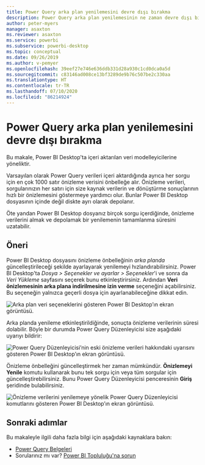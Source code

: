 ```yaml
---
title: Power Query arka plan yenilemesini devre dışı bırakma
description: Power Query arka plan yenilemesinin ne zaman devre dışı bırakılacağına ilişkin yönergeler.
author: peter-myers
manager: asaxton
ms.reviewer: asaxton
ms.service: powerbi
ms.subservice: powerbi-desktop
ms.topic: conceptual
ms.date: 09/26/2019
ms.author: v-pemyer
ms.openlocfilehash: 39eef27e746e636ddb331d28a930c1cd0dca0a5d
ms.sourcegitcommit: c83146ad008ce13bf3289de9b76c507be2c330aa
ms.translationtype: HT
ms.contentlocale: tr-TR
ms.lasthandoff: 07/10/2020
ms.locfileid: "86214924"
---
```

# <a name="disable-power-query-background-refresh"></a>Power Query arka plan yenilemesini devre dışı bırakma

Bu makale, Power BI Desktop'ta içeri aktarılan veri modelleyicilerine yöneliktir.

Varsayılan olarak Power Query verileri içeri aktardığında ayrıca her sorgu için en çok 1000 satır önizleme verisini önbelleğe alır. Önizleme verileri, sorgularınızın her satırı için size kaynak verilerin ve dönüştürme sonuçlarının hızlı bir önizlemesini göstermeye yardımcı olur. Bunlar Power BI Desktop dosyasının içinde değil diskte ayrı olarak depolanır.

Öte yandan Power BI Desktop dosyanız birçok sorgu içerdiğinde, önizleme verilerini almak ve depolamak bir yenilemenin tamamlanma süresini uzatabilir.

## <a name="recommendation"></a>Öneri

Power BI Desktop dosyasını önizleme önbelleğinin _arka planda_ güncelleştirileceği şekilde ayarlayarak yenilemeyi hızlandırabilirsiniz. Power BI Desktop'ta _Dosya > Seçenekler ve ayarlar > Seçenekler_'i ve sonra da _Veri Yükleme_ sayfasını seçerek bunu etkinleştirirsiniz. Ardından **Veri önizlemesinin arka plana indirilmesine izin verme** seçeneğini açabilirsiniz. Bu seçeneğin yalnızca geçerli dosya için ayarlanabileceğine dikkat edin.

![Arka plan veri seçeneklerini gösteren Power BI Desktop’ın ekran görüntüsü.](media/power-query-background-refresh/power-query-options-background-data.png)

Arka planda yenileme etkinleştirildiğinde, sonuçta önizleme verilerinin süresi dolabilir. Böyle bir durumda Power Query Düzenleyicisi size aşağıdaki uyarıyı bildirir:

![Power Query Düzenleyicisi’nin eski önizleme verileri hakkındaki uyarısını gösteren Power BI Desktop’ın ekran görüntüsü.](media/power-query-background-refresh/power-query-preview-data-old.png)

Önizleme önbelleğini güncelleştirmek her zaman mümkündür. **Önizlemeyi Yenile** komutu kullanarak bunu tek sorgu için veya tüm sorgular için güncelleştirebilirsiniz. Bunu Power Query Düzenleyicisi penceresinin **Giriş** şeridinde bulabilirsiniz.

![Önizleme verilerini yenilemeye yönelik Power Query Düzenleyicisi komutlarını gösteren Power BI Desktop’ın ekran görüntüsü.](media/power-query-background-refresh/power-query-refresh-preview-data.png)

## <a name="next-steps"></a>Sonraki adımlar

Bu makaleyle ilgili daha fazla bilgi için aşağıdaki kaynaklara bakın:

- [Power Query Belgeleri](/power-query/)
- Sorularınız mı var? [Power BI Topluluğu'na sorun](https://community.powerbi.com/)
